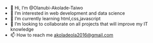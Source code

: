 - 👋 Hi, I’m @Olanubi-Akolade-Taiwo
- 👀 I’m interested in web development and data science
- 🌱 I’m currently learning html,css,javascript
- 💞️ I’m looking to collaborate on all projects that will improve my IT knowledge
- 📫 How to reach me akoladeola2016@gmail.com

<!---
Olanubi-Akolade-Taiwo/Olanubi-Akolade-Taiwo is a ✨ special ✨ repository because its `README.md` (this file) appears on your GitHub profile.
You can click the Preview link to take a look at your changes.
--->
